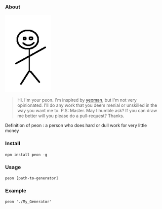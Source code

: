 ### About

![Automate Everything](./peon.png) 
 
> Hi. I'm your peon. 
> I'm inspired by [yeoman](http://yeoman.io/), but I'm not very opinionated. I'll do any work that you deem menial or unskilled in the way you want me to.
> P.S: Master. May I humble ask? If you can draw me better will you please do a pull-request? Thanks.  

Definition of peon
:  a person who does hard or dull work for very little money

### Install

`npm install peon -g`

### Usage

`peon [path-to-generator]`

### Example 

`peon './My_Generator'`

    

